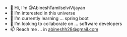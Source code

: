 - 👋 Hi, I’m @AbineshTamilselviVijayan
- 👀 I’m interested in this universe
- 🌱 I’m currently learning ... spring boot
- 💞️ I’m looking to collaborate on ... software developers
- 📫 Reach me ... in abineshh28@gmail.com

<!---
AbineshTamilselviVijayan/AbineshTamilselviVijayan is a ✨ special ✨ repository because its `README.md` (this file) appears on your GitHub profile.
You can click the Preview link to take a look at your changes.
--->
